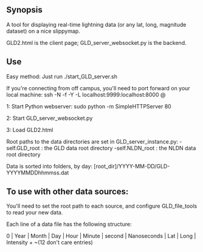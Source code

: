 ## Synopsis

A tool for displaying real-time lightning data (or any lat, long, magnitude dataset) on a nice slippymap.

GLD2.html is the client page; GLD_server_websocket.py is the backend.

## Use
Easy method:
Just run ./start_GLD_server.sh

If you're connecting from off campus, you'll need to port forward on your local machine: 
ssh -N -f -Y -L localhost:9999:localhost:8000 <user>@<host>


1: Start Python webserver: 
  sudo python -m SimpleHTTPServer 80
  
2: Start GLD_server_websocket.py

3: Load GLD2.html

Root paths to the data directories are set in GLD_server_instance.py:
  -self.GLD_root : the GLD data root directory
  -self.NLDN_root : the NLDN data root directory

Data is sorted into folders, by day:
  [root_dir]/YYYY-MM-DD/GLD-YYYYMMDDhhmmss.dat

## To use with other data sources:

You'll need to set the root path to each source, and configure GLD_file_tools to read your new data.

Each line of a data file has the following structure:

0 | Year | Month | Day | Hour | Minute | second | Nanoseconds | Lat | Long | Intensity + ~(12 don't care entries)
